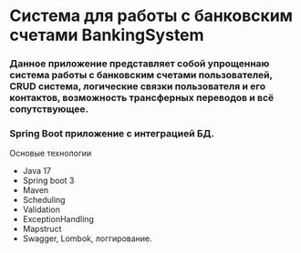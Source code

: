 # Система для работы с банковским счетами BankingSystem
### Данное приложение представляет собой упрощеннаю система работы с банковским счетами пользователей, CRUD система, логические связки пользователя и его контактов, возможность трансферных переводов и всё сопутствующее.
### Spring Boot приложение c интеграцией БД.
Основые технологии
- Java 17
- Spring boot 3
- Maven
- Scheduling
- Validation
- ExceptionHandling
- Mapstruct
- Swagger, Lombok, логгирование.
